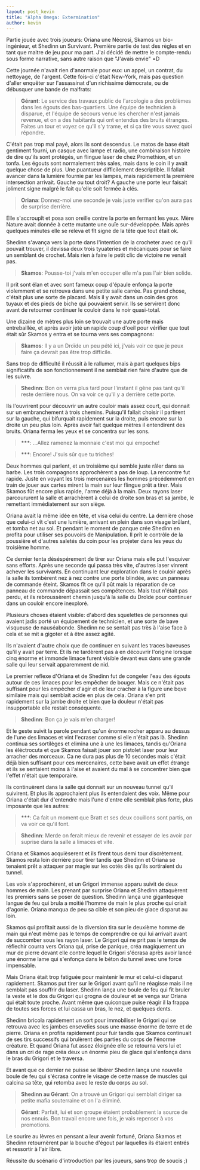 ```yaml
---
layout: post_kevin
title: "Alpha Omega: Extermination"
author: kevin
---
```


Partie jouée avec trois joueurs: Oriana une Nécrosi, Skamos un bio-ingénieur, et Shedinn un Survivant. Première partie de test des règles et en tant que maitre de jeu pour ma part. J'ai décidé de mettre le compte-rendu sous forme narrative, sans autre raison que "J'avais envie" =D

<!--break-->

Cette journée n'avait rien d'anormale pour eux: un appel, un contrat, du nettoyage, de l'argent. Cette fois-ci c'était New-York, mais pas question d'aller enquêter sur l'assassinat d'un richissime démocrate, ou de débusquer une bande de malfrats:

> **Gérant**: Le service des travaux public de l'arcologie a des problèmes dans les égouts des bas-quartiers. Une équipe de technicien à disparue, et l'équipe de secours venue les chercher n'est jamais revenue, et on a des habitants qui ont entendus des bruits étranges. Faites un tour et voyez ce qu'il s'y trame, et si ça tire vous savez quoi répondre.

C'était pas trop mal payé, alors ils sont descendus. Le matos de base était gentiment fourni, un casque avec lampe et radio, une combinaison histoire de dire qu'ils sont protégés, un flingue laser de chez Promethion, et un tonfa. Les égouts sont normalement très sales, mais dans le coin il y avait quelque chose de plus. Une puantueur difficilement descriptible. Il fallait avancer dans la lumière fournie par les lampes, mais rapidement la première intersection arrivait. Gauche ou tout droit? A gauche une porte leur faisait joliment signe malgré le fait qu'elle soit fermée à clés.

> **Oriana**: Donnez-moi une seconde je vais juste verifier qu'on aura pas de surprise derrière.

Elle s'accroupît et posa son oreille contre la porte en fermant les yeux. Mère Nature avait donnée à cette mutante une ouïe sur-développée. Mais après quelques minutes elle se releva et fît signe de la tête que tout était ok.

Shedinn s'avança vers la porte dans l'intention de la crocheter avec ce qu'il pouvait trouver, il devissa deux trois tyuateries et mécaniques pour se faire un semblant de crochet. Mais rien à faire le petit clic de victoire ne venait pas.

> **Skamos**: Pousse-toi j'vais m'en occuper elle m'a pas l'air bien solide.

Il prit sont élan et avec sont fameux coup d'épaule enfonça la porte violemment et se retrouva dans une petite salle carrée. Pas grand chose, c'était plus une sorte de placard. Mais il y avait dans un coin des gros tuyaux et des pieds de biche qui pouvaient servir. Ils se servirent donc avant de retourner continuer le couloir dans le noir quasi-total.

Une dizaine de mètres plus loin se trouvait une autre porte mais entrebaillée, et après avoir jeté un rapide coup d'oeil pour vérifier que tout était sûr Skamos y entra et se tourna vers ses compagnons:

> **Skamos**: Il y a un Droïde un peu pété ici, j'vais voir ce que je peux faire ça devrait pas être trop difficile.

Sans trop de difficulté il réussit à le rallumer, mais à part quelques bips significatifs de son fonctionnement il ne semblait rien faire d'autre que de les suivre.

> **Shedinn**: Bon on verra plus tard pour l'instant il gêne pas tant qu'il reste derrière nous. On va voir ce qu'il y a derrière cette porte.

Ils l'ouvrirent pour découvrir un autre couloir mais assez court, qui donnait sur un embranchement à trois chemins. Puisqu'il fallait choisir il partirent sur la gauche, qui bifurquait rapidement sur la droite, puis encore sur la droite un peu plus loin. Après avoir fait quelque mètres il entendirent des bruits. Oriana ferma les yeux et se concentra sur les sons.

> **\*\*\***: ...Allez ramenez la monnaie c'est moi qui empoche!

> **\*\*\***: Encore! J'suis sûr que tu triches!

Deux hommes qui parlent, et un troisième qui semble juste râler dans sa barbe. Les trois compagnons approchèrent a pas de loup. La rencontre fut rapide. Juste en voyant les trois mercenaires les hommes précédemment en train de jouer aux cartes mirent la main sur leur flingue prêt a tirer. Mais Skamos fût encore plus rapide, l'arme déjà à la main. Deux rayons laser parcoururent la salle et arrachèrent à celui de droite son bras et sa jambe, le remettant immédiatement sur son siège.

Oriana avait la même idée en tête, et visa celui du centre. La dernière chose que celui-ci vît c'est une lumière, arrivant en plein dans son visage brûlant, et tomba net au sol. Et pendant le moment de panque crée Shedinn en profita pour utiliser ses pouvoirs de Manipulation. Il prît le contrôle de la poussière et d'autres saletés du coin pour les projeter dans les yeux du troisième homme.

Ce dernier tenta déséspérement de tirer sur Oriana mais elle put l'esquiver sans efforts. Après une seconde qui passa très vite, d'autres laser vinrent achever les survivants. En continuant leur exploration dans le couloir après la salle ils tombèrent nez à nez contre une porte blindée, avec un panneau de commande éteint. Skamos fît ce qu'il pût mais la réparation de ce panneau de commande dépassait ses compétences. Mais tout n'était pas perdu, et ils rebroussèrent chemin jusqu'à la salle du Droïde pour continuer dans un couloir encore inexploré.

Plusieurs choses étaient visible: d'abord des squelettes de personnes qui avaient jadis porté un équipement de technicien, et une sorte de bave visqueuse de nauséabonde. Shedinn ne se sentait pas très à l'aise face à cela et se mit a gigoter et à être assez agité.

Ils n'avaient d'autre choix que de continuer en suivant les traces baveuses qu'il y avait par terre. Et ils ne tardèrent pas à en découvrir l'origine lorsque cinq énorme et immonde limace furent visible devant eux dans une grande salle qui leur servait apparemment de nid.

Le premier reflexe d'Oriana et de Shedinn fut de congeler l'eau des égouts autour de ces limaces pour les empêcher de bouger. Mais ce n'était pas suffisant pour les empêcher d'agir et de leur cracher à la figure une bqve similaire mais qui semblait acide en plus de cela. Oriana s'en prit rapidement sur la jambe droite et bien que la douleur n'était pas insupportable elle restait conséquente.

> **Shedinn**: Bon ça je vais m'en charger!

Et le geste suivit la parole pendant qu'un énorme rocher apparu au dessus de l'une des limaces et vint l'ecraser comme si elle n'était pas là. Shedinn continua ses sortilèges et elimina une à une les limaces, tandis qu'Oriana les éléctrocuta et que Skamos faisait jouer son pistolet laser pour leur arracher des morceaux. Ca ne dura pas plus de 10 secondes mais c'était déjà bien suffisant pour ces mercenaires, cette bave avait un effet étrange et ils se sentaient moins à l'aise et avaient du mal à se concentrer bien que l'effet n'était que temporaire.

Ils continuèrent dans la salle qui donnait sur un nouveau tunnel qu'il suivirent. Et plus ils approchaient plus ils entendaient des voix. Même pour Oriana c'était dur d'entendre mais l'une d'entre elle semblait plus forte, plus imposante que les autres:

> **\*\*\***: Ca fait un moment que Bratt et ses deux couillons sont partis, on va voir ce qu'il font.

> **Shedinn**: Merde on ferait mieux de revenir et essayer de les avoir par suprise dans la salle a limaces et vite.

Oriana et Skamos acquièserent et ils firent tous demi tour discrètement. Skamos resta loin derrière pour tirer tandis que Shedinn et Oriana se tenaient prêt a attaquer par magie sur les cotés dès qu'ils sortiraient du tunnel.

Les voix s'approchèrent, et un Grigori immense apparu suivit de deux hommes de main. Les prenant par surprise Oriana et Shedinn attaquèrent les premiers sans se poser de question. Shedinn lança une gigantesque langue de feu qui brula a moitié l'homme de main le plus proche qui criait d'agonie. Oriana manqua de peu sa cible et son pieu de glace disparut au loin.

Skamos qui profitait aussi de la diversion tira sur le deuxième homme de main qui n'eut même pas le temps de comprendre ce qui lui arrivait avant de succomber sous les rayon laser. Le Grigori qui ne prit pas le temps de réflechir courra vers Oriana qui, prise de panique, créa magiquement un mur de pierre devant elle contre lequel le Grigori s'écrasa après avoir lancé une énorme lame qui s'enfonça dans le béton du tunnel avec une force impensable.

Mais Oriana était trop fatiguée pour maintenir le mur et celui-ci disparut rapidement. Skamos put tirer sur le Grigori avant qu'il ne réagisse mais il ne semblait pas souffrir du laser. Shedinn lança une boule de feu qui fit bruler la veste et le dos du Grigori qui grogna de douleur et se venga sur Oriana qui était toute proche. Avant même que quiconque puise réagir il la frappa de toutes ses forces et lui cassa un bras, le nez, et quelques dents.

Shedinn bricola rapidement un sort pour immobiliser le Grigori qui se retrouva avec les jambes ensevelies sous une masse énorme de terre et de pierre. Oriana en profita rapidement pour fuir tandis que Skamos continuait de ses tirs successifs qui brulèrent des parties du corps de l'énorme créature. Et quand Oriana fut assez éloignée elle se retourna vers lui et dans un cri de rage créa deux un énorme pieu de glace qui s'enfonça dans le bras du Grigori et le traversa.

Et avant que ce dernier ne puisse se libérer Shedinn lança une nouvelle boule de feu qui s'écrasa contre le visage de cette masse de muscles qui calcina sa tête, qui retomba avec le reste du corps au sol.

> **Shedinn au Gérant**: On a trouvé un Grigori qui semblait diriger sa petite mafia souterraine et on l'a éliminé.

> **Gérant**: Parfait, lui et son groupe étaient probablement la source de nos ennuis. Bon travail encore une fois, je vais repenser à vos promotions.

Le sourire au lèvres en pensant a leur avenir fortuné, Oriana Skamos et Shedinn retournèrent par la bouche d'égout par laquelles ils étaient entrés et ressortir à l'air libre.

Réussite du scénario d'introduction par les joueurs, sans trop de soucis ;)
